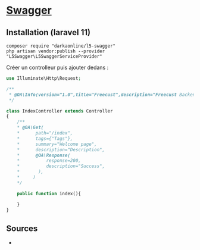 # [Swagger](readme.md)

## Installation (laravel 11)

```console
composer require "darkaonline/l5-swagger"
php artisan vendor:publish --provider "L5Swagger\L5SwaggerServiceProvider"
```

Créer un controlleur puis ajouter dedans : 

```php
use Illuminate\Http\Request;

/**
 * @OA\Info(version="1.0",title="Freecust",description="Freecust Backend API")
 */

class IndexController extends Controller
{
    /**
    * @OA\Get(
    *      path="/index",
    *      tags={"Tags"},
    *      summary="Welcome page",
    *      description="Description",
    *      @OA\Response(
    *          response=200,
    *          description="Success",
    *       ),
    *     )
    */

    public function index(){

    }
}
```

## Sources

* [](https://github.com/DarkaOnLine/L5-Swagger)
